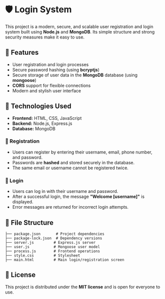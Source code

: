 # 🛡️ Login System

This project is a modern, secure, and scalable user registration and login system built using **Node.js** and **MongoDB**. Its simple structure and strong security measures make it easy to use.

## 🚀 Features
- User registration and login processes
- Secure password hashing (using **bcryptjs**)
- Secure storage of user data in the **MongoDB** database (using **mongoose**)
- **CORS** support for flexible connections
- Modern and stylish user interface

## 🔧 Technologies Used
- **Frontend:** HTML, CSS, JavaScript
- **Backend:** Node.js, Express.js
- **Database:** MongoDB

### 📝 Registration
- Users can register by entering their username, email, phone number, and password.
- Passwords are **hashed** and stored securely in the database.
- The same email or username cannot be registered twice.

### 🔑 Login
- Users can log in with their username and password.
- After a successful login, the message **"Welcome [username]"** is displayed.
- Error messages are returned for incorrect login attempts.

## 📁 File Structure
```
├── package.json       # Project dependencies
├── package-lock.json  # Dependency versions
├── server.js         # Express.js server
├── user.js           # Mongoose user model
├── process.js        # Frontend operations
├── style.css         # Stylesheet
├── main.html         # Main login/registration screen
```

## 📜 License
This project is distributed under the **MIT license** and is open for everyone to use.
